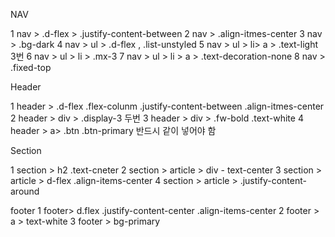 NAV

1 nav > .d-flex > .justify-content-between
2 nav > .align-itmes-center
3 nav > .bg-dark
4 nav > ul > .d-flex , .list-unstyled
5 nav > ul > li> a > .text-light 3번
6 nav > ul > li > .mx-3
7 nav > ul > li > a > .text-decoration-none
8 nav > .fixed-top


Header

1 header > .d-flex  .flex-colunm .justify-content-between  .align-itmes-center
2 header > div > .display-3 두번 
3 header > div > .fw-bold .text-white
4 header > a> .btn .btn-primary  반드시 같이 넣어야 함

Section

1 section > h2 .text-cneter
2 section > article > div - text-center
3 section > article > d-flex .align-items-center
4 section > article > .justify-content-around

footer
1 footer> d.flex .justify-content-center  .align-items-center
2 footer > a > text-white
3 footer > bg-primary
